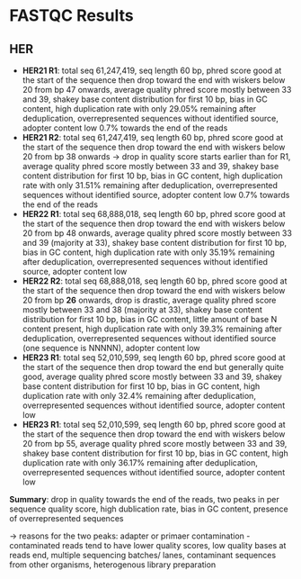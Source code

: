 # FASTQC Results

## HER
- **HER21 R1**: total seq 61,247,419, seq length 60 bp, phred score good at the start of the sequence then drop toward the end with wiskers below 20 from bp 47 onwards, average quality phred score mostly between 33 and 39, shakey base content distribution for first 10 bp, bias in GC content, high duplication rate with only 29.05% remaining after deduplication, overrepresented sequences without identified source, adopter content low 0.7% towards the end of the reads
- **HER21 R2**: total seq 61,247,419, seq length 60 bp, phred score good at the start of the sequence then drop toward the end with wiskers below 20 from bp 38 onwards -> drop in quality score starts earlier than for R1, average quality phred score mostly between 33 and 39, shakey base content distribution for first 10 bp, bias in GC content, high duplication rate with only 31.51% remaining after deduplication, overrepresented sequences without identified source, adopter content low 0.7% towards the end of the reads
- **HER22 R1**: total seq 68,888,018, seq length 60 bp, phred score good at the start of the sequence then drop toward the end with wiskers below 20 from bp 48 onwards, average quality phred score mostly between 33 and 39 (majority at 33), shakey base content distribution for first 10 bp, bias in GC content, high duplication rate with only 35.19% remaining after deduplication, overrepresented sequences without identified source, adopter content low
- **HER22 R2**: total seq 68,888,018, seq length 60 bp, phred score good at the start of the sequence then drop toward the end with wiskers below 20 from bp **26** onwards, drop is drastic, average quality phred score mostly between 33 and 38 (majority at 33), shakey base content distribution for first 10 bp, bias in GC content, little amount of base N content present, high duplication rate with only 39.3% remaining after deduplication, overrepresented sequences without identified source (one sequence is NNNNN), adopter content low
- **HER23 R1**: total seq 52,010,599, seq length 60 bp, phred score good at the start of the sequence then drop toward the end but generally quite good, average quality phred score mostly between 33 and 39, shakey base content distribution for first 10 bp, bias in GC content, high duplication rate with only 32.4% remaining after deduplication, overrepresented sequences without identified source, adopter content low
- **HER23 R1**: total seq 52,010,599, seq length 60 bp, phred score good at the start of the sequence then drop toward the end with wiskers below 20 from bp 55, average quality phred score mostly between 33 and 39, shakey base content distribution for first 10 bp, bias in GC content, high duplication rate with only 36.17% remaining after deduplication, overrepresented sequences without identified source, adopter content low

**Summary**: drop in quality towards the end of the reads, two peaks in per sequence quality score, high dublication rate, bias in GC content, presence of overrepresented sequences

&rarr; reasons for the two peaks: adapter or primaer contamination - contaminated reads tend to have lower quality scores, low quality bases at reads end, multiple sequencing batches/ lanes, contaminant sequences from other organisms, heterogenous library preparation




